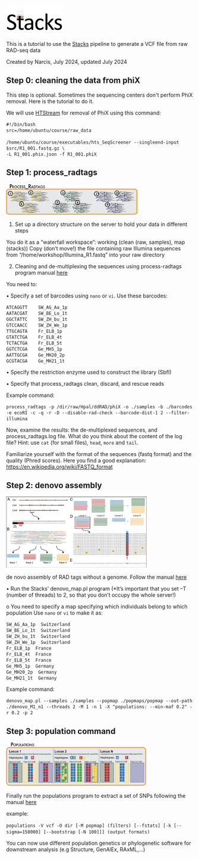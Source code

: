 <img src="./stacks_logo.png" width="30%" height="30%">

This is a tutorial to use the [Stacks](https://catchenlab.life.illinois.edu/stacks/manual/) pipeline to generate a VCF file from raw RAD-seq data

Created by Narcis, July 2024, updated July 2024 


## Step 0: cleaning the data from phiX

This step is optional. Sometimes the sequencing centers don't perform PhiX removal. Here is the tutorial to do it.

We will use [HTStream](https://github.com/s4hts/HTStream) for removal of PhiX using this command:

```
#!/bin/bash
src=/home/ubuntu/course/raw_data

/home/ubuntu/course/executables/hts_SeqScreener --singleend-input $src/R1_001.fastq.gz \
-L R1_001.phix.json -f R1_001.phiX 
```


## Step 1: process_radtags

<img src="./process_radtags.png" width="70%" height="70%">

1)	Set up a directory structure on the server to hold your data in different steps

You do it as a “waterfall workspace”: working (clean (raw, samples), map (stacks))
Copy (don’t move!) the file containing raw Illumina sequences from “/home/workshop/Illumina_R1.fastq” into your raw directory

2)	Cleaning and de-multiplexing the sequences using process-radtags program manual [here](https://catchenlab.life.illinois.edu/stacks/manual/#clean)

You need to:

• Specify a set of barcodes using `nano` or `vi`. Use these barcodes:

``` 
ATCAGGTT	SW_AG_Aa_1p
AATACGAT	SW_BE_Lo_1t
GGCTATTC	SW_ZH_bu_1t
GTCCAACC	SW_ZH_We_1p
TTGCAGTA	Fr_ELB_1p
GTATCTGA	Fr_ELB_4t
TCTACTGA	Fr_ELB_5t
GGTCTCGA	Ge_MH5_1p
AATTGCGA	Ge_MH20_2p
GCGTACGA	Ge_MH21_1t
```

•	Specify the restriction enzyme used to construct the library (SbfI)

•	Specify that process_radtags clean, discard, and rescue reads

Example command:

```
process_radtags -p /dir/raw/Hpal/ddRAD/phiX -o ./samples -b ./barcodes -e ecoRI -c -q -r -D --disable-rad-check --barcode-dist-1 2 --filter-illumina

```

Now, examine the results: the de-multiplexed sequences, and process_radtags.log file. What do you think about the content of the log file? Hint: use `cat` (for small files), `head`, `more` and `tail`.

Familiarize yourself with the format of the sequences (fastq format) and the quality (Phred scores). Here you find a good explanation: https://en.wikipedia.org/wiki/FASTQ_format 

## Step 2: denovo assembly
<img src="./denovo.png" width="75%" height="75%">

de novo assembly of RAD tags without a genome. Follow the manual [here](http://catchenlab.life.illinois.edu/stacks/comp/denovo_map.php)

•	Run the Stacks’ denovo_map.pl program (*It’s important that you set –T (number of threads) to 2, so that you don’t occupy the whole server!)

o	You need to specify a map specifying which individuals belong to which population
Use `nano` or `vi` to make it as:

```
SW_AG_Aa_1p  Switzerland
SW_BE_Lo_1t  Switzerland
SW_ZH_bu_1t  Switzerland
SW_ZH_We_1p  Switzerland
Fr_ELB_1p  France
Fr_ELB_4t  France
Fr_ELB_5t  France
Ge_MH5_1p  Germany
Ge_MH20_2p  Germany
Ge_MH21_1t  Germany
```

Example command:

```
denovo_map.pl --samples ./samples --popmap ./popmaps/popmap --out-path ./denovo_M1_n1 --threads 2 -M 1 -n 1 -X "populations: --min-maf 0.2" -r 0.2 -p 2
```

## Step 3: population command
<img src="./populations.png" width="75%" height="75%">

Finally run the populations program to extract a set of SNPs following the manual [here](http://catchenlab.life.illinois.edu/stacks/comp/populations.php)

example: 

`
populations -V vcf -O dir [-M popmap] (filters) [--fstats] [-k [--sigma=150000] [--bootstrap [-N 100]]] (output formats)
`

You can now use different population genetics or phylogenetic software for downstream analysis (e.g Structure, GenAlEx, RAxML,…)











